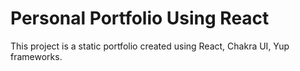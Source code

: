 # Personal Portfolio Using React
This project is a static portfolio created using React, Chakra UI, Yup frameworks.
